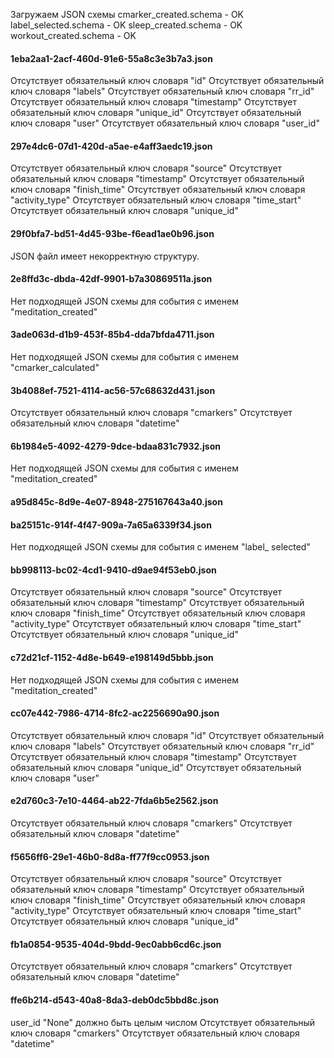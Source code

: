 Загружаем JSON схемы
   cmarker_created.schema - OK
   label_selected.schema - OK
   sleep_created.schema - OK
   workout_created.schema - OK

#### 1eba2aa1-2acf-460d-91e6-55a8c3e3b7a3.json
   Отсутствует обязательный ключ словаря "id"
   Отсутствует обязательный ключ словаря "labels"
   Отсутствует обязательный ключ словаря "rr_id"
   Отсутствует обязательный ключ словаря "timestamp"
   Отсутствует обязательный ключ словаря "unique_id"
   Отсутствует обязательный ключ словаря "user"
   Отсутствует обязательный ключ словаря "user_id"
#### 297e4dc6-07d1-420d-a5ae-e4aff3aedc19.json
   Отсутствует обязательный ключ словаря "source"
   Отсутствует обязательный ключ словаря "timestamp"
   Отсутствует обязательный ключ словаря "finish_time"
   Отсутствует обязательный ключ словаря "activity_type"
   Отсутствует обязательный ключ словаря "time_start"
   Отсутствует обязательный ключ словаря "unique_id"
#### 29f0bfa7-bd51-4d45-93be-f6ead1ae0b96.json
   JSON файл имеет некорректную структуру.
#### 2e8ffd3c-dbda-42df-9901-b7a30869511a.json
   Нет подходящей JSON схемы для события с именем "meditation_created"
#### 3ade063d-d1b9-453f-85b4-dda7bfda4711.json
   Нет подходящей JSON схемы для события с именем "cmarker_calculated"
#### 3b4088ef-7521-4114-ac56-57c68632d431.json
   Отсутствует обязательный ключ словаря "cmarkers"
   Отсутствует обязательный ключ словаря "datetime"
#### 6b1984e5-4092-4279-9dce-bdaa831c7932.json
   Нет подходящей JSON схемы для события с именем "meditation_created"
#### a95d845c-8d9e-4e07-8948-275167643a40.json
#### ba25151c-914f-4f47-909a-7a65a6339f34.json
   Нет подходящей JSON схемы для события с именем "label_       selected"
#### bb998113-bc02-4cd1-9410-d9ae94f53eb0.json
   Отсутствует обязательный ключ словаря "source"
   Отсутствует обязательный ключ словаря "timestamp"
   Отсутствует обязательный ключ словаря "finish_time"
   Отсутствует обязательный ключ словаря "activity_type"
   Отсутствует обязательный ключ словаря "time_start"
   Отсутствует обязательный ключ словаря "unique_id"
#### c72d21cf-1152-4d8e-b649-e198149d5bbb.json
   Нет подходящей JSON схемы для события с именем "meditation_created"
#### cc07e442-7986-4714-8fc2-ac2256690a90.json
   Отсутствует обязательный ключ словаря "id"
   Отсутствует обязательный ключ словаря "labels"
   Отсутствует обязательный ключ словаря "rr_id"
   Отсутствует обязательный ключ словаря "timestamp"
   Отсутствует обязательный ключ словаря "unique_id"
   Отсутствует обязательный ключ словаря "user"
#### e2d760c3-7e10-4464-ab22-7fda6b5e2562.json
   Отсутствует обязательный ключ словаря "cmarkers"
   Отсутствует обязательный ключ словаря "datetime"
#### f5656ff6-29e1-46b0-8d8a-ff77f9cc0953.json
   Отсутствует обязательный ключ словаря "source"
   Отсутствует обязательный ключ словаря "timestamp"
   Отсутствует обязательный ключ словаря "finish_time"
   Отсутствует обязательный ключ словаря "activity_type"
   Отсутствует обязательный ключ словаря "time_start"
   Отсутствует обязательный ключ словаря "unique_id"
#### fb1a0854-9535-404d-9bdd-9ec0abb6cd6c.json
   Отсутствует обязательный ключ словаря "cmarkers"
   Отсутствует обязательный ключ словаря "datetime"
#### ffe6b214-d543-40a8-8da3-deb0dc5bbd8c.json
   user_id
      "None" должно быть целым числом
   Отсутствует обязательный ключ словаря "cmarkers"
   Отсутствует обязательный ключ словаря "datetime"
